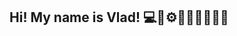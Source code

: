 ## Hi! My name is Vlad! 💻🧠⚙️🚀💡🔧🎯🔥🌐


<!--
**vvbudnichenko/vvbudnichenko** is a ✨ _special_ ✨ repository because its `README.md` (this file) appears on your GitHub profile.

Here are some ideas to get you started:
I am 36 years old, living and working in Finland.
I learn Java at [Job4j](https://job4j.ru/) ☕
<b>Core technologies:<\b>
I graduated with honors as an engineer from a university in Saint Petersburg.
I have one and a half years of experience in Java ⌚

- 🔭 I’m currently working on ...
- 🌱 I’m currently learning ...
- 👯 I’m looking to collaborate on ...
- 🤔 I’m looking for help with ...
- 💬 Ask me about ...
- 📫 How to reach me: ...
- 😄 Pronouns: ...
- ⚡ Fun fact: ...
-->
